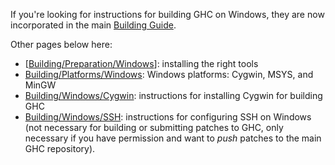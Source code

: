 
If you're looking for instructions for building GHC on Windows, they are now incorporated in the main [Building Guide](building).


Other pages below here:

- \[[Building/Preparation/Windows](building/preparation/windows)\]: installing the right tools
- [Building/Platforms/Windows](building/platforms/windows): Windows platforms: Cygwin, MSYS, and MinGW
- [Building/Windows/Cygwin](building/windows/cygwin): instructions for installing Cygwin for building GHC
- [Building/Windows/SSH](building/windows/ssh): instructions for configuring SSH on Windows (not necessary for building or submitting patches to GHC, only necessary if you have permission and want to *push* patches to the main GHC repository).
